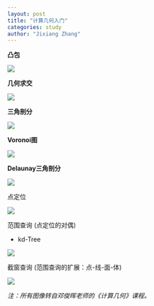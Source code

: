 ```yaml
---
layout: post
title: "计算几何入门"
categories: study
author: "Jixiang Zhang"
---
```


**凸包**

![](https://tvax4.sinaimg.cn/large/d494c514ly1gcxz7dg2t2j20hx09jjrx.jpg)

**几何求交**

![](https://tvax3.sinaimg.cn/large/d494c514ly1gcxz80fcwgj20m807d76h.jpg)

**三角剖分**

![](https://tva3.sinaimg.cn/large/d494c514ly1gcxz8rs7u7j209e0f3q3c.jpg)

**Voronoi图**

![](https://tvax1.sinaimg.cn/large/d494c514ly1gcxz9b2789j20zg0k876r.jpg)

**Delaunay三角剖分**

![](https://tva3.sinaimg.cn/large/d494c514ly1gcxz9vuko0j20iw08h74u.jpg)

点定位

![](https://tva1.sinaimg.cn/large/d494c514ly1gcxzaba9zaj20io097jrw.jpg)

范围查询 (点定位的对偶)
- kd-Tree

![](https://tvax1.sinaimg.cn/large/d494c514ly1gcxzbkhqihj20by0ebjru.jpg)

截窗查询 (范围查询的扩展：点-线-面-体)

![](https://tvax4.sinaimg.cn/large/d494c514ly1gcxzbz3jnrj20h80hwt9w.jpg)

*注：所有图像转自邓俊晖老师的《计算几何》课程。*

<!-- ![](https://tvax3.sinaimg.cn/large/d494c514ly1gcxzcgm6pvj20xc0jbdyx.jpg) -->